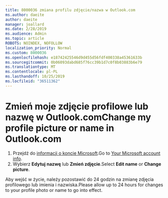 ```yaml
---
title: 8000036 zmiana profilu zdjęcie/nazwa w Outlook.com
ms.author: daeite
author: daeite
manager: joallard
ms.date: 2/28/2019
ms.audience: Admin
ms.topic: article
ROBOTS: NOINDEX, NOFOLLOW
localization_priority: Normal
ms.custom: 8000036
ms.openlocfilehash: e18742425546d9d455d56fdf400338a45361633b
ms.sourcegitcommit: 0b06093dabd685f76cc39b1d7c0f8b03883b6e79
ms.translationtype: MT
ms.contentlocale: pl-PL
ms.lasthandoff: 10/25/2019
ms.locfileid: "36511362"
---
```

# <a name="change-my-profile-picture-or-name-in-outlookcom"></a><span data-ttu-id="c68aa-102">Zmień moje zdjęcie profilowe lub nazwę w Outlook.com</span><span class="sxs-lookup"><span data-stu-id="c68aa-102">Change my profile picture or name in Outlook.com</span></span>

1. <span data-ttu-id="c68aa-103">Przejdź do [informacji o koncie Microsoft](https://go.microsoft.com/fwlink/p/?linkid=860841).</span><span class="sxs-lookup"><span data-stu-id="c68aa-103">Go to [Your Microsoft account info](https://go.microsoft.com/fwlink/p/?linkid=860841).</span></span>
1. <span data-ttu-id="c68aa-104">Wybierz **Edytuj nazwę** lub **Zmień zdjęcie**.</span><span class="sxs-lookup"><span data-stu-id="c68aa-104">Select **Edit name** or **Change picture**.</span></span>

<span data-ttu-id="c68aa-105">Aby wejść w życie, należy pozostawić do 24 godzin na zmianę zdjęcia profilowego lub imienia i nazwiska.</span><span class="sxs-lookup"><span data-stu-id="c68aa-105">Please allow up to 24 hours for changes to your profile photo or name to go into effect.</span></span>